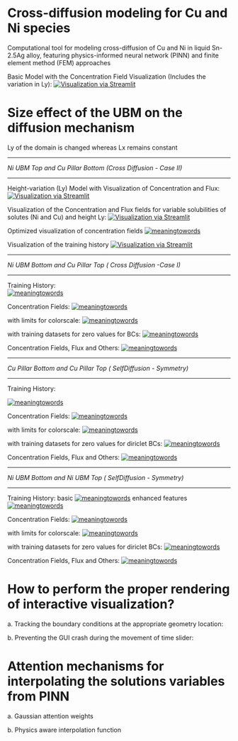 # Cross-diffusion modeling for Cu and Ni species

Computational tool for modeling cross-diffusion of Cu and Ni in liquid Sn-2.5Ag alloy, featuring physics-informed neural network (PINN) and finite element method (FEM) approaches

Basic Model with the Concentration Field Visualization (Includes the variation in Ly):
[![Visualization via Streamlit](https://static.streamlit.io/badges/streamlit_badge_black_white.svg)](https://crossdiffusion2d-basic-model.streamlit.app/)

# Size effect of the UBM on the diffusion mechanism

Ly of the domain is changed whereas Lx remains constant

------------------------------------------------------------------

*Ni UBM Top and Cu Pillar Bottom (Cross Diffusion - Case II)* 

------------------------------------------------------------------

Height-variation (Ly) Model with Visualization of Concentration and Flux:
[![Visualization via Streamlit](https://static.streamlit.io/badges/streamlit_badge_black_white.svg)](https://sizeeffectdiffusion2d.streamlit.app/)

Visualization of the Concentration and Flux fields for variable solubilities of solutes (Ni and Cu) and height Ly: 
[![Visualization via Streamlit](https://static.streamlit.io/badges/streamlit_badge_black_white.svg)](https://multivariatecrossdiffusion2d.streamlit.app/ )

Optimized visualization of concentration fields
[![meaningtowords](https://img.shields.io/badge/AttentivePinnConcentration-streamlit-red)](https://visualizeconcentrationprofiles.streamlit.app/)

Visualization of the training history 
[![Visualization via Streamlit](https://static.streamlit.io/badges/streamlit_badge_black_white.svg)](https://diffusionpinntraining-history.streamlit.app/)

------------------------------------------------------------------

*Ni UBM Bottom and Cu Pillar Top ( Cross Diffusion -Case I)*

------------------------------------------------------------------

Training History:  
[![meaningtowords](https://img.shields.io/badge/metricsNiCu-streamlit-red)](https://cunidiffusionpinn-traininghistory.streamlit.app/)

Concentration Fields:
[![meaningtowords](https://img.shields.io/badge/optimizedConc-streamlit-red)](https://visualizeconcentrationprofiles-cuni.streamlit.app/)

with limits for colorscale: [![meaningtowords](https://img.shields.io/badge/optimizedConc-streamlit-red)](https://enhancedvisualizationconcentrationprofile-cuni.streamlit.app/)

with training datasets for zero values for BCs: [![meaningtowords](https://img.shields.io/badge/broadRangeConc-streamlit-red)](https://concentrationprofilecuni-broadrange-pinn.streamlit.app/)


Concentration Fields, Flux and Others:
[![meaningtowords](https://img.shields.io/badge/solutions-streamlit-red)](https://multivariatecrossdiffusion2d-cuni.streamlit.app/)

------------------------------------------------------------------

*Cu Pillar Bottom and Cu Pillar Top ( SelfDiffusion - Symmetry)*

------------------------------------------------------------------

Training History: 

[![meaningtowords](https://img.shields.io/badge/metricsNiCu-streamlit-red)](https://cudiffusionpinn-traininghistory.streamlit.app/)

Concentration Fields:
[![meaningtowords](https://img.shields.io/badge/optimizedConc-streamlit-red)](https://visualizeconcentrationprofiles-cu.streamlit.app/)

with limits for colorscale: [![meaningtowords](https://img.shields.io/badge/optimizedConc-streamlit-red)](https://enhancedvisualizationconcentrationprofile-cu.streamlit.app/)

with training datasets for zero values for diriclet BCs: [![meaningtowords](https://img.shields.io/badge/broadRangeConc-streamlit-red)](https://concentrationprofilescu-broadrange-pinn.streamlit.app/)

Concentration Fields, Flux and Others:
[![meaningtowords](https://img.shields.io/badge/solutions-streamlit-red)](https://multivariatecrossdiffusion2d-cu.streamlit.app/)



------------------------------------------------------------------

*Ni UBM Bottom and Ni UBM Top (  SelfDiffusion - Symmetry)*

------------------------------------------------------------------

Training History: 
basic
[![meaningtowords](https://img.shields.io/badge/metricsNiCu-streamlit-red)](https://nidiffusionpinn-traininghistory.streamlit.app/)
enhanced features
[![meaningtowords](https://img.shields.io/badge/metricsNiCu-streamlit-red)](https://visualization-traininghistory-cuni.streamlit.app/)


Concentration Fields:
[![meaningtowords](https://img.shields.io/badge/optimizedConc-streamlit-red)](https://visualizeconcentrationprofiles-ni.streamlit.app/)

with limits for colorscale: [![meaningtowords](https://img.shields.io/badge/optimizedConc-streamlit-red)](https://enhancedvisualizationconcentrationprofiles-ni.streamlit.app/)

with training datasets for zero values for diriclet BCs: [![meaningtowords](https://img.shields.io/badge/broadRangeConc-streamlit-red)](https://concentrationprofilesni-broadrange-pinn.streamlit.app/)

Concentration Fields, Flux and Others:
[![meaningtowords](https://img.shields.io/badge/solutions-streamlit-red)](https://multivariatecrossdiffusion2d-ni.streamlit.app/)




# How to perform the proper rendering of interactive visualization?

a. Tracking the boundary conditions at the appropriate geometry location:


b. Preventing the GUI crash during the movement of time slider: 


# Attention mechanisms for interpolating the solutions variables from PINN

a. Gaussian attention weights

b. Physics aware interpolation function

